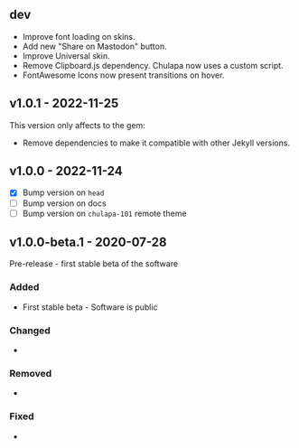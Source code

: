 ## dev

- Improve font loading on skins.
- Add new "Share on Mastodon" button.
- Improve Universal skin.
- Remove Clipboard.js dependency. Chulapa now uses a custom script.
- FontAwesome Icons now present transitions on hover.


## v1.0.1 - 2022-11-25

This version only affects to the gem:
  - Remove dependencies to make it compatible with other Jekyll versions.


## v1.0.0 - 2022-11-24

- [x] Bump version on `head`
- [ ] Bump version on docs
- [ ] Bump version on `chulapa-101` remote theme

## v1.0.0-beta.1 - 2020-07-28

Pre-release - first stable beta of the software

### Added

- First stable beta - Software is public 

### Changed

-

### Removed

-

### Fixed

-


